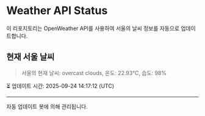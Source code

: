 
# Weather API Status

이 리포지토리는 OpenWeather API를 사용하여 서울의 날씨 정보를 자동으로 업데이트합니다.

## 현재 서울 날씨
> 서울의 현재 날씨: overcast clouds, 온도: 22.93°C, 습도: 98%

⏳ 업데이트 시간: 2025-09-24 14:17:12 (UTC)

---
자동 업데이트 봇에 의해 관리됩니다.
